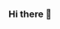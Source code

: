 ### Hi there 👋

<!--
![My GitHub Stats](https://github-readme-stats.vercel.app/api?username=Sebastian-Joseph&show_icons=true&theme=prussian)

-->
